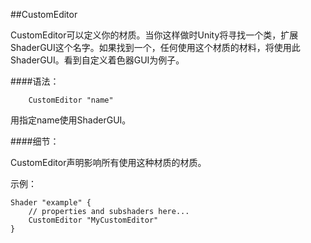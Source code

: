 ##CustomEditor

CustomEditor可以定义你的材质。当你这样做时Unity将寻找一个类，扩展ShaderGUI这个名字。如果找到一个，任何使用这个材质的材料，将使用此ShaderGUI。看到自定义着色器GUI为例子。

####语法：
```
    CustomEditor "name"
```

用指定name使用ShaderGUI。

####细节：

CustomEditor声明影响所有使用这种材质的材质。


示例：
```
Shader "example" {
    // properties and subshaders here...
    CustomEditor "MyCustomEditor"
}
```

